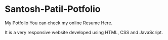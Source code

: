 # Santosh-Patil-Potfolio
My Potfolio You can check my online Resume Here.


It is a very responsive website developed using HTML, CSS and JavaScript.


		    
		  	
